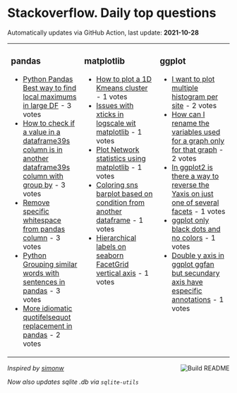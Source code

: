 # Stackoverflow. Daily top questions 

Automatically updates via GitHub Action, last update: **<!-- date starts -->2021-10-28<!-- date ends -->**


<table><tr><td valign="top" width="33%">

### pandas
<!-- pandas starts -->
* [Python Pandas Best way to find local maximums in large DF](https://stackoverflow.com/questions/69755535/python-pandas-best-way-to-find-local-maximums-in-large-df) - 3 votes
* [How to check if a value in a dataframe39s column is in another dataframe39s column with group by](https://stackoverflow.com/questions/69759049/how-to-check-if-a-value-in-a-dataframes-column-is-in-another-dataframes-column) - 3 votes
* [Remove specific whitespace from pandas column](https://stackoverflow.com/questions/69756865/remove-specific-whitespace-from-pandas-column) - 3 votes
* [Python Grouping similar words with sentences in pandas](https://stackoverflow.com/questions/69755987/python-grouping-similar-words-with-sentences-in-pandas) - 3 votes
* [More idiomatic quotifelsequot replacement in pandas](https://stackoverflow.com/questions/69748756/more-idiomatic-if-else-replacement-in-pandas) - 2 votes
<!-- pandas ends -->
</td><td valign="top" width="34%">


### matplotlib
<!-- matplotlib starts -->
* [How to plot a 1D Kmeans cluster](https://stackoverflow.com/questions/69753611/how-to-plot-a-1d-k-means-cluster) - 1 votes
* [Issues with xticks in logscale wit matplotlib](https://stackoverflow.com/questions/69757206/issues-with-x-ticks-in-log-scale-wit-matplotlib) - 1 votes
* [Plot Network statistics using matplotlib](https://stackoverflow.com/questions/69755086/plot-network-statistics-using-matplotlib) - 1 votes
* [Coloring sns barplot based on condition from another dataframe](https://stackoverflow.com/questions/69760439/coloring-sns-barplot-based-on-condition-from-another-dataframe) - 1 votes
* [Hierarchical labels on seaborn FacetGrid vertical axis](https://stackoverflow.com/questions/69758576/hierarchical-labels-on-seaborn-facetgrid-vertical-axis) - 1 votes
<!-- matplotlib ends -->
</td><td valign="top" width="34%">


### ggplot
<!-- ggplot2 starts -->
* [I want to plot multiple histogram per site](https://stackoverflow.com/questions/69757208/i-want-to-plot-multiple-histogram-per-site) - 2 votes
* [How can I rename the variables used for a graph only for that graph](https://stackoverflow.com/questions/69750606/how-can-i-rename-the-variables-used-for-a-graph-only-for-that-graph) - 2 votes
* [In ggplot2 is there a way to reverse the Yaxis on just one of several facets](https://stackoverflow.com/questions/69753835/in-ggplot2-is-there-a-way-to-reverse-the-y-axis-on-just-one-of-several-facets) - 1 votes
* [ggplot only black dots and no colors](https://stackoverflow.com/questions/69752684/ggplot-only-black-dots-and-no-colors) - 1 votes
* [Double y axis in ggplot ggfan but secundary axis have especific annotations](https://stackoverflow.com/questions/69757759/double-y-axis-in-ggplot-ggfan-but-secundary-axis-have-especific-annotations) - 1 votes
<!-- ggplot2 ends -->
</td></tr></table>

<a href="https://github.com/hp0404/hp0404/actions"><img src="https://github.com/hp0404/hp0404/workflows/Build%20README/badge.svg" align="right" alt="Build README"></a> <p>*Inspired by  [simonw](https://github.com/simonw/simonw)*</p> <p> *Now also updates sqlite .db via `sqlite-utils`* </p>
